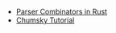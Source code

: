
- [Parser Combinators in Rust](https://bodil.lol/parser-combinators/)
- [Chumsky Tutorial](https://github.com/zesterer/chumsky/blob/main/tutorial.md)